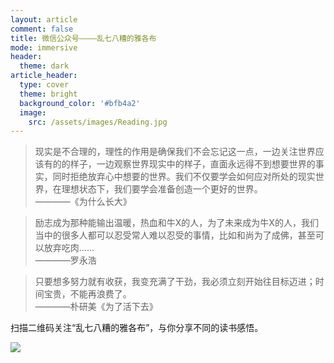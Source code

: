 ```yaml
---
layout: article
comment: false
title: 微信公众号————乱七八糟的雅各布
mode: immersive
header:
  theme: dark
article_header:
  type: cover
  theme: bright
  background_color: '#bfb4a2'
  image:
    src: /assets/images/Reading.jpg
---
```


> 现实是不合理的，理性的作用是确保我们不会忘记这一点，一边关注世界应该有的的样子，一边观察世界现实中的样子，直面永远得不到想要世界的事实，同时拒绝放弃心中想要的世界。我们不仅要学会如何应对所处的现实世界，在理想状态下，我们要学会准备创造一个更好的世界。  
> ————《为什么长大》

> 励志成为那种能输出温暖，热血和牛X的人，为了未来成为牛X的人，我们当中的很多人都可以忍受常人难以忍受的事情，比如和尚为了成佛，甚至可以放弃吃肉……  
> ————罗永浩

> 只要想多努力就有收获，我变充满了干劲，我必须立刻开始往目标迈进；时间宝贵，不能再浪费了。  
> ————朴研美《为了活下去》

扫描二维码关注“乱七八糟的雅各布”，与你分享不同的读书感悟。

![]({{site.url}}/assets/images/wechat-code.jpg)



